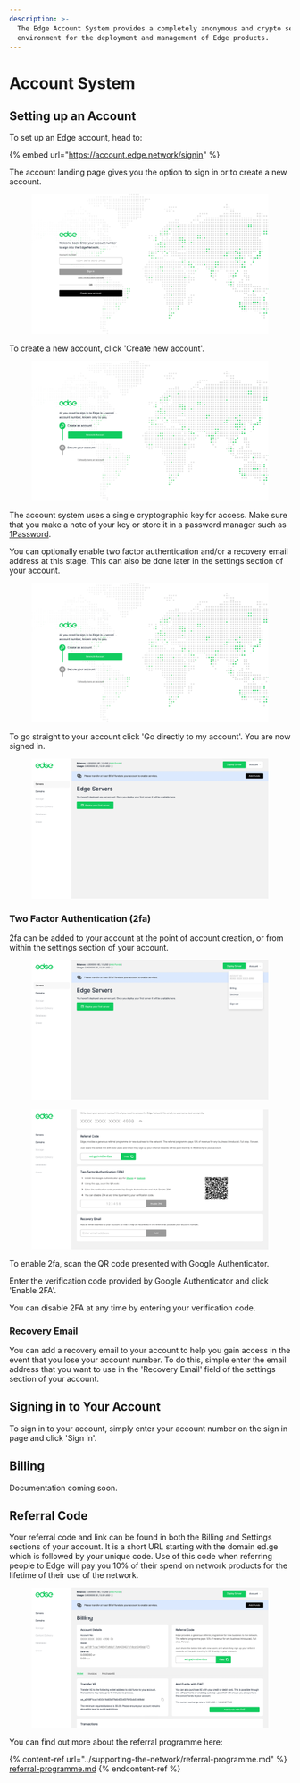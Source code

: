 ```yaml
---
description: >-
  The Edge Account System provides a completely anonymous and crypto secure
  environment for the deployment and management of Edge products.
---
```


# Account System

## Setting up an Account

To set up an Edge account, head to:

{% embed url="https://account.edge.network/signin" %}

The account landing page gives you the option to sign in or to create a new account.

<figure><img src="../.gitbook/assets/landingScreen.png" alt=""><figcaption></figcaption></figure>

To create a new account, click 'Create new account'.

<figure><img src="../.gitbook/assets/accountGenerationScreen (1).png" alt=""><figcaption></figcaption></figure>

The account system uses a single cryptographic key for access. Make sure that you make a note of your key or store it in a password manager such as [1Password](https://1password.com).

You can optionally enable two factor authentication and/or a recovery email address at this stage. This can also be done later in the settings section of your account.

<figure><img src="../.gitbook/assets/accountGenerationScreen.png" alt=""><figcaption></figcaption></figure>

To go straight to your account click 'Go directly to my account'. You are now signed in.

<figure><img src="../.gitbook/assets/accountScreen.png" alt=""><figcaption></figcaption></figure>

### Two Factor Authentication (2fa)

2fa can be added to your account at the point of account creation, or from within the settings section of your account.

<figure><img src="../.gitbook/assets/accountSettings.png" alt=""><figcaption></figcaption></figure>

<figure><img src="../.gitbook/assets/enable2fa.png" alt=""><figcaption></figcaption></figure>

To enable 2fa, scan the QR code presented with Google Authenticator.

Enter the verification code provided by Google Authenticator and click 'Enable 2FA'.

You can disable 2FA at any time by entering your verification code.

### Recovery Email

You can add a recovery email to your account to help you gain access in the event that you lose your account number. To do this, simple enter the email address that you want to use in the 'Recovery Email' field of the settings section of your account.

## Signing in to Your Account

To sign in to your account, simply enter your account number on the sign in page and click 'Sign in'.

## Billing

Documentation coming soon.

## Referral Code

Your referral code and link can be found in both the Billing and Settings sections of your account. It is a short URL starting with the domain ed.ge which is followed by your unique code. Use of this code when referring people to Edge will pay you 10% of their spend on network products for the lifetime of their use of the network.

<figure><img src="../.gitbook/assets/referralLink.png" alt=""><figcaption></figcaption></figure>

You can find out more about the referral programme here:

{% content-ref url="../supporting-the-network/referral-programme.md" %}
[referral-programme.md](../supporting-the-network/referral-programme.md)
{% endcontent-ref %}
